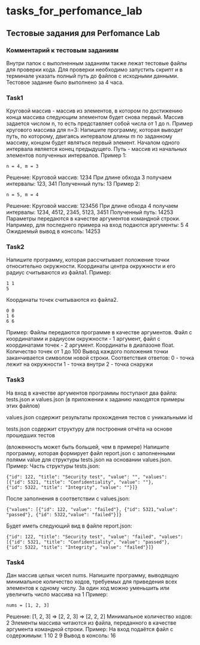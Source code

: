 # tasks_for_perfomance_lab
## Тестовые задания для Perfomance Lab
### Комментарий к тестовым заданиям
Внутри папок с выполненным заданиям также лежат тестовые файлы для проверки кода. Для проверки необходимо запустить скрипт и в терминале указать полный путь до файлов с исходными данными.
Тестовое задание было выполнено за 4 часа.
### Task1
Круговой массив - массив из элементов, в котором по достижению конца массива следующим
элементом будет снова первый. Mассив задается числом n, то есть представляет собой числа от 1
до n.
Пример кругового массива для n=3:
Напишите программу, которая выводит путь, по которому, двигаясь интервалом длины m по
заданному массиву, концом будет являться первый элемент.
Началом одного интервала является конец предыдущего. Путь - массив из начальных элементов
полученных интервалов.
Пример 1:
```
n = 4, m = 3
```

Решение:
Круговой массив: 1234 При длине обхода 3 получаем интервалы: 123, 341
Полученный путь: 13
Пример 2:
```
n = 5, m = 4
```

Решение:
Круговой массив: 123456 При длине обхода 4 получаем интервалы: 1234, 4512, 2345, 5123, 3451
Полученный путь: 14253
Параметры передаются в качестве аргументов командной строки.
Например, для последнего примера на вход подаются аргументы: 5 4
Ожидаемый вывод в консоль: 14253
### Task2
Напишите программу, которая рассчитывает положение точки относительно окружности.
Координаты центра окружности и его радиус считываются из файла1.
Пример:
```
1 1
5
```

Координаты точек считываются из файла2.
```
0 0
1 6
6 6
```

Пример:
Файлы передаются программе в качестве аргументов. Файл с координатами и радиусом
окружности - 1 аргумент, файл с координатами точек - 2 аргумент.
Координаты в диапазоне float.
Количество точек от 1 до 100
Вывод каждого положения точки заканчивается символом новой строки.
Соответствия ответов:
0 - точка лежит на окружности
1 - точка внутри
2 - точка снаружи
### Task3
На вход в качестве аргументов программы поступают два файла: tests.json и values.json (в
приложении к заданию находятся примеры этих файлов)

values.json содержит результаты прохождения тестов с уникальными id

tests.json содержит структуру для построения отчёта на основе прошедших тестов

(вложенность может быть большей, чем в примере)
Напишите программу, которая формирует файл report.json с заполненными полями value для
структуры tests.json на основании values.json.
Пример:
Часть структуры tests.json:
```
{"id": 122, "title": "Security test", "value": "", "values":
[{"id": 5321, "title": "Confidentiality", "value": ""},
{"id": 5322, "title": "Integrity", "value": ""}]}
```

После заполнения в соответствии с values.json:
```
{"values": [{"id": 122, "value": "failed"}, {"id": 5321,"value": "passed"}, {"id": 5322,"value": "failed"}]}
```

Будет иметь следующий вид в файле report.json:
```
{"id": 122, "title": "Security test", "value": "failed", "values":
[{"id": 5321, "title": "Confidentiality", "value": "passed"},
{"id": 5322, "title": "Integrity", "value": "failed"}]}
```

### Task4
Дан массив целых чисел nums. Напишите программу, выводящую минимальное количество ходов,
требуемых для приведения всех элементов к одному числу. За один ход можно уменьшить или
увеличить число массива на 1
Пример:
```
nums = [1, 2, 3]
```

Решение: [1, 2, 3] => [2, 2, 3] => [2, 2, 2]
Минимальное количество ходов: 2
Элементы массива читаются из файла, переданного в качестве аргумента командной строки.
Пример:
На вход подаётся файл с содержимым:
1
10
2
9
Вывод в консоль:
16
